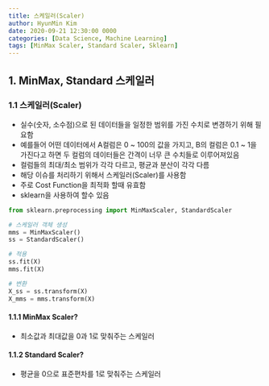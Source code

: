 ```yaml
---
title: 스케일러(Scaler)
author: HyunMin Kim
date: 2020-09-21 12:30:00 0000
categories: [Data Science, Machine Learning]
tags: [MinMax Scaler, Standard Scaler, Sklearn]
---
```


## 1. MinMax, Standard 스케일러
### 1.1 스케일러(Scaler)
- 실수(숫자, 소수점)으로 된 데이터들을 일정한 범위를 가진 수치로 변경하기 위해 필요함
- 예를들어 어떤 데이터에서 A컬럼은 0 ~ 100의 값을 가지고, B의 컬럼은 0.1 ~ 1을 가진다고 하면 두 컬럼의 데이터들은 간격이 너무 큰 수치들로 이루어져있음
- 컬럼들의 최대/최소 범위가 각각 다르고, 평균과 분산이 각각 다름
- 해당 이슈를 처리하기 위해서 스케일러(Scaler)를 사용함
- 주로 Cost Function을 최적화 할때 유효함
- sklearn을 사용하여 할수 있음

```python
from sklearn.preprocessing import MinMaxScaler, StandardScaler

# 스케일러 객체 생성
mms = MinMaxScaler()
ss = StandardScaler()

# 적용
ss.fit(X)
mms.fit(X)

# 변환
X_ss = ss.transform(X)
X_mms = mms.transform(X)
```

#### 1.1.1 MinMax Scaler?
- 최소값과 최대값을 0과 1로 맞춰주는 스케일러

#### 1.1.2 Standard Scaler?
- 평균을 0으로 표준편차를 1로 맞춰주는 스케일러